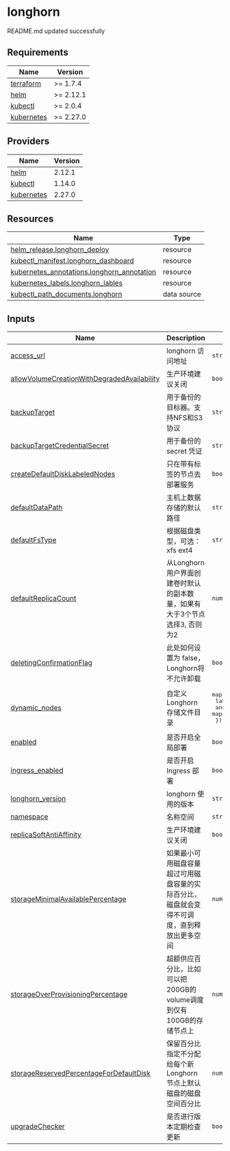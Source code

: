 # longhorn

<!-- BEGINNING OF PRE-COMMIT-TERRAFORM DOCS HOOK -->
README.md updated successfully
<!-- END OF PRE-COMMIT-TERRAFORM DOCS HOOK -->

<!-- BEGIN_TF_DOCS -->


## Requirements

| Name | Version |
|------|---------|
| <a name="requirement_terraform"></a> [terraform](#requirement\_terraform) | >= 1.7.4 |
| <a name="requirement_helm"></a> [helm](#requirement\_helm) | >= 2.12.1 |
| <a name="requirement_kubectl"></a> [kubectl](#requirement\_kubectl) | >= 2.0.4 |
| <a name="requirement_kubernetes"></a> [kubernetes](#requirement\_kubernetes) | >= 2.27.0 |
## Providers

| Name | Version |
|------|---------|
| <a name="provider_helm"></a> [helm](#provider\_helm) | 2.12.1 |
| <a name="provider_kubectl"></a> [kubectl](#provider\_kubectl) | 1.14.0 |
| <a name="provider_kubernetes"></a> [kubernetes](#provider\_kubernetes) | 2.27.0 |

## Resources

| Name | Type |
|------|------|
| [helm_release.longhorn_deploy](https://registry.terraform.io/providers/hashicorp/helm/latest/docs/resources/release) | resource |
| [kubectl_manifest.longhorn_dashboard](https://registry.terraform.io/providers/alekc/kubectl/latest/docs/resources/manifest) | resource |
| [kubernetes_annotations.longhorn_annotation](https://registry.terraform.io/providers/hashicorp/kubernetes/latest/docs/resources/annotations) | resource |
| [kubernetes_labels.longhorn_lables](https://registry.terraform.io/providers/hashicorp/kubernetes/latest/docs/resources/labels) | resource |
| [kubectl_path_documents.longhorn](https://registry.terraform.io/providers/alekc/kubectl/latest/docs/data-sources/path_documents) | data source |
## Inputs

| Name | Description | Type | Default | Required |
|------|-------------|------|---------|:--------:|
| <a name="input_access_url"></a> [access\_url](#input\_access\_url) | longhorn 访问地址 | `string` | `"longhorn.example.com"` | no |
| <a name="input_allowVolumeCreationWithDegradedAvailability"></a> [allowVolumeCreationWithDegradedAvailability](#input\_allowVolumeCreationWithDegradedAvailability) | 生产环境建议关闭 | `bool` | `false` | no |
| <a name="input_backupTarget"></a> [backupTarget](#input\_backupTarget) | 用于备份的目标器。支持NFS和S3协议 | `string` | `"s3://longhorn@us-east-1/"` | no |
| <a name="input_backupTargetCredentialSecret"></a> [backupTargetCredentialSecret](#input\_backupTargetCredentialSecret) | 用于备份的 secret 凭证 | `string` | `"longhorn-s3-secret"` | no |
| <a name="input_createDefaultDiskLabeledNodes"></a> [createDefaultDiskLabeledNodes](#input\_createDefaultDiskLabeledNodes) | 只在带有标签的节点去部署服务 | `bool` | `true` | no |
| <a name="input_defaultDataPath"></a> [defaultDataPath](#input\_defaultDataPath) | 主机上数据存储的默认路径 | `string` | `"/data/longhorn"` | no |
| <a name="input_defaultFsType"></a> [defaultFsType](#input\_defaultFsType) | 根据磁盘类型，可选：xfs ext4 | `string` | `"ext4"` | no |
| <a name="input_defaultReplicaCount"></a> [defaultReplicaCount](#input\_defaultReplicaCount) | 从Longhorn用户界面创建卷时默认的副本数量，如果有大于3个节点选择3, 否则为2 | `number` | `2` | no |
| <a name="input_deletingConfirmationFlag"></a> [deletingConfirmationFlag](#input\_deletingConfirmationFlag) | 此处如何设置为 false， Longhorn将不允许卸载 | `bool` | `true` | no |
| <a name="input_dynamic_nodes"></a> [dynamic\_nodes](#input\_dynamic\_nodes) | 自定义 Longhorn 存储文件目录 | <pre>map(object({<br>    labels      = map(string)<br>    annotations = map(string)<br>  }))</pre> | `{}` | no |
| <a name="input_enabled"></a> [enabled](#input\_enabled) | 是否开启全局部署 | `bool` | `true` | no |
| <a name="input_ingress_enabled"></a> [ingress\_enabled](#input\_ingress\_enabled) | 是否开启 Ingress 部署 | `bool` | `true` | no |
| <a name="input_longhorn_version"></a> [longhorn\_version](#input\_longhorn\_version) | longhorn 使用的版本 | `string` | `"1.5.3"` | no |
| <a name="input_namespace"></a> [namespace](#input\_namespace) | 名称空间 | `string` | `"longhorn-system"` | no |
| <a name="input_replicaSoftAntiAffinity"></a> [replicaSoftAntiAffinity](#input\_replicaSoftAntiAffinity) | 生产环境建议关闭 | `bool` | `false` | no |
| <a name="input_storageMinimalAvailablePercentage"></a> [storageMinimalAvailablePercentage](#input\_storageMinimalAvailablePercentage) | 如果最小可用磁盘容量超过可用磁盘容量的实际百分比，磁盘就会变得不可调度，直到释放出更多空间 | `number` | `20` | no |
| <a name="input_storageOverProvisioningPercentage"></a> [storageOverProvisioningPercentage](#input\_storageOverProvisioningPercentage) | 超额供应百分比，比如可以把200GB的volume调度到仅有100GB的存储节点上 | `number` | `200` | no |
| <a name="input_storageReservedPercentageForDefaultDisk"></a> [storageReservedPercentageForDefaultDisk](#input\_storageReservedPercentageForDefaultDisk) | 保留百分比指定不分配给每个新 Longhorn 节点上默认磁盘的磁盘空间百分比 | `number` | `15` | no |
| <a name="input_upgradeChecker"></a> [upgradeChecker](#input\_upgradeChecker) | 是否进行版本定期检查更新 | `bool` | `false` | no |
<!-- END_TF_DOCS -->

